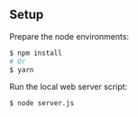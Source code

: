 ## Setup 

Prepare the node environments:
```sh
$ npm install
# Or
$ yarn
```

Run the local web server script:
```sh
$ node server.js
```
